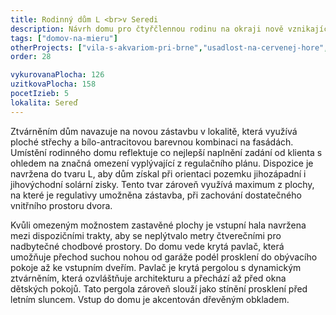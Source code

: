 ```yaml
---
title: Rodinný dům L <br>v Seredi
description: Návrh domu pro čtyřčlennou rodinu na okraji nově vznikající městské čtvrti. Rohový pozemek je složitě regulován - jednak vzdáleností výstavby od silnice první třídy, jednak ochrannými pásmy sítí, které zásobují celou lokalitu. Návrh se musel vypořádat s těmito komplikovanými požadavky a reagovat atypickým tvarem domu i umístěním vstupu.
tags: ["domov-na-mieru"]
otherProjects: ["vila-s-akvariom-pri-brne","usadlost-na-cervenej-hore","dom-s-pavlacou"]
order: 28

vykurovanaPlocha: 126
uzitkovaPlocha: 158
pocetIzieb: 5
lokalita: Sereď
---
```


Ztvárněním dům navazuje na novou zástavbu v lokalitě, která využívá ploché střechy a bílo-antracitovou barevnou kombinaci na fasádách. Umístění rodinného domu reflektuje co nejlepší naplnění zadání od klienta s ohledem na značná omezení vyplývající z regulačního plánu. Dispozice je navržena do tvaru L, aby dům získal při orientaci pozemku jihozápadní i jihovýchodní solární zisky. Tento tvar zároveň využívá maximum z plochy, na které je regulativy umožněna zástavba, při zachování dostatečného vnitřního prostoru dvora.

Kvůli omezeným možnostem zastavěné plochy je vstupní hala navržena mezi dispozičními trakty, aby se neplýtvalo metry čtverečními pro nadbytečné chodbové prostory. Do domu vede krytá pavlač, která umožňuje přechod suchou nohou od garáže podél prosklení do obývacího pokoje až ke vstupním dveřím. Pavlač je krytá pergolou s dynamickým ztvárněním, která ozvláštňuje architekturu a přechází až před okna dětských pokojů. Tato pergola zároveň slouží jako stínění prosklení před letním sluncem. Vstup do domu je akcentován dřevěným obkladem.